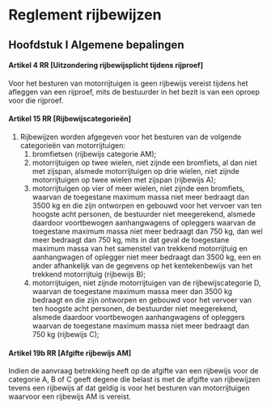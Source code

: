 # Reglement rijbewijzen

## Hoofdstuk I Algemene bepalingen

#### Artikel 4 RR [Uitzondering rijbewijsplicht tijdens rijproef]
Voor het besturen van motorrijtuigen is geen rijbewijs vereist tijdens het afleggen van een rijproef, mits de bestuurder in het bezit is van een oproep voor die rijproef.

#### Artikel 15 RR [Rijbewijscategorieën]
1. Rijbewijzen worden afgegeven voor het besturen van de volgende categorieën van motorrijtuigen:
    1. bromfietsen (rijbewijs categorie AM);
    2. motorrijtuigen op twee wielen, niet zijnde een bromfiets, al dan niet met zijspan, alsmede motorrijtuigen op drie wielen, niet zijnde motorrijtuigen op twee wielen met zijspan (rijbewijs A);
    3. motorrijtuigen op vier of meer wielen, niet zijnde een bromfiets, waarvan de toegestane maximum massa niet meer bedraagt dan 3500 kg en die zijn ontworpen en gebouwd voor het vervoer van ten hoogste acht personen, de bestuurder niet meegerekend, alsmede daardoor voortbewogen aanhangwagens of opleggers waarvan de toegestane maximum massa niet meer bedraagt dan 750 kg, dan wel meer bedraagt dan 750 kg, mits in dat geval de toegestane maximum massa van het samenstel van trekkend motorrijtuig en aanhangwagen of oplegger niet meer bedraagt dan 3500 kg, een en ander afhankelijk van de gegevens op het kentekenbewijs van het trekkend motorrijtuig (rijbewijs B);
    4. motorrijtuigen, niet zijnde motorrijtuigen van de rijbewijscategorie D, waarvan de toegestane maximum massa meer dan 3500 kg bedraagt en die zijn ontworpen en gebouwd voor het vervoer van ten hoogste acht personen, de bestuurder niet meegerekend, alsmede daardoor voortbewogen aanhangwagens of opleggers waarvan de toegestane maximum massa niet meer bedraagt dan 750 kg (rijbewijs C);

#### Artikel 19b RR [Afgifte rijbewijs AM]
Indien de aanvraag betrekking heeft op de afgifte van een rijbewijs voor de categorie A, B of C geeft degene die belast is met de afgifte van rijbewijzen tevens een rijbewijs af dat geldig is voor het besturen van motorrijtuigen waarvoor een rijbewijs AM is vereist.